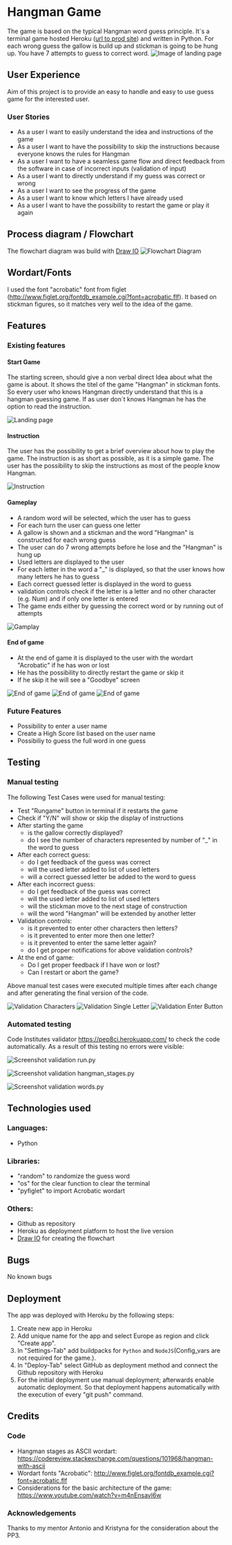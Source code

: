 # Hangman Game

The game is based on the typical Hangman word guess principle. It´s a terminal game hosted Heroku ([url to prod site](https://portfolio3-hangman-3c9d3306a756.herokuapp.com/)) and written in Python. For each wrong guess the gallow is build up and stickman is going to be hung up. You have 7 attempts to guess to correct word. 
![Image of landing page](docs/readme_images/start_game.PNG)


## User Experience
Aim of this project is to provide an easy to handle and easy to use guess game for the interested user.

### User Stories
 - As a user I want to easily understand the idea and instructions of the game
 - As a user I want to have the possibility to skip the instructions because everyone knows the rules for Hangman 
 - As a user I want to have a seamless game flow and direct feedback from the software in case of incorrect inputs (validation of input)
 - As a user I want to directly understand if my guess was correct or wrong
 - As a user I want to see the progress of the game 
 - As a user I want to know which letters I have already used
 - As a user I want to have the possibility to restart the game or play it again


## Process diagram / Flowchart
The flowchart diagram was build with [Draw IO](https://app.diagrams.net/)
![Flowchart Diagram](docs/flowchart/flowchart.png)

## Wordart/Fonts
I used the font "acrobatic" font from figlet (http://www.figlet.org/fontdb_example.cgi?font=acrobatic.flf). It based on stickman figures, so it matches very well to the idea of the game.

## Features
### Existing features

#### Start Game
The starting screen, should give a non verbal direct Idea about what the game is about. It shows the titel of the game "Hangman" in stickman fonts. So every user who knows Hangman directly understand that this is a hangman guessing game. If as user don´t knows Hangman he has the option to read the instruction.

![Landing page](docs/readme_images/start_game.PNG)

#### Instruction
The user has the possibility to get a brief overview about how to play the game. The instruction is as short as possible, as it is a simple game. The user has the possibility to skip the instructions as most of the people know Hangman. 

![Instruction](docs/readme_images/instructions.PNG)

#### Gameplay 
- A random word will be selected, which the user has to guess
- For each turn the user can guess one letter
- A gallow is shown and a stickman and the word "Hangman" is constructed for each wrong guess
- The user can do 7 wrong attempts before he lose and the "Hangman" is hung up
- Used letters are displayed to the user
- For each letter in the word a "_" is displayed, so that the user knows how many letters he has to guess
- Each correct guessed letter is displayed in the word to guess
- validation controls check if the letter is a letter and no other character (e.g. Num) and if only one letter is entered
- The game ends either by guessing the correct word or by running out of attempts

![Gamplay](docs/readme_images/gameplay.PNG)

#### End of game
- At the end of game it is displayed to the user with the wordart "Acrobatic" if he has won or lost
- He has the possibility to directly restart the game or skip it 
- If he skip it he will see a "Goodbye" screen


![End of game](docs/readme_images/endofgame_lose.PNG) 
![End of game](docs/readme_images/endofgame_won.PNG) 
![End of game](docs/readme_images/exitgame.PNG) 

### Future Features
 - Possibility to enter a user name
 - Create a High Score list based on the user name 
 - Possibiliy to guess the full word in one guess


## Testing
### Manual testing
The following Test Cases were used for manual testing:
 - Test "Rungame" button in terminal if it restarts the game
 - Check if "Y/N" will show or skip the display of instructions
 - After starting the game 
    - is the gallow correctly displayed?
    - do I see the number of characters represented by number of "_" in the word to guess
 - After each correct guess:
    - do I get feedback of the guess was correct 
    - will the used letter added to list of used letters
    - will a correct guessed letter be added to the word to guess
 - After each incorrect guess:
    - do I get feedback of the guess was correct 
    - will the used letter added to list of used letters
    - will the stickman move to the next stage of construction
    - will the word "Hangman" will be extended by another letter
 - Validation controls:
    - is it prevented to enter other characters then letters?
    - is it prevented to enter more then one letter?
    - is it prevented to enter the same letter again?
    - do I get proper notifications for above validation controls?
 - At the end of game:
    - Do I get proper feedback if I have won or lost?
    - Can I restart or abort the game?

Above manual test cases were executed multiple times after each change and after generating the final version of the code.

![Validation Characters](docs/readme_images/validation_check_char.PNG)
![Validation Single Letter](docs/readme_images/validation_check_singleletter.PNG)
![Validation Enter Button](docs/readme_images/validation_check_enterbutton.PNG)



### Automated testing
Code Institutes  validator https://pep8ci.herokuapp.com/ to check the code automatically.
As a result of this testing no errors were visible:

![Screenshot validation run.py](docs/readme_images/validation_runpy.PNG)

![Screenshot validation hangman_stages.py](docs/readme_images/validation_hangman_stagespy.PNG)

![Screenshot validation words.py](docs/readme_images/wordspy.PNG)


## Technologies used

### Languages: 
 - Python
### Libraries:
 - "random" to randomize the guess word
 - "os" for the clear function to clear the terminal
 - "pyfiglet" to import Acrobatic wordart 

### Others:
 - Github as repository
 - Heroku as deployment platform to host the live version 
 - [Draw IO](https://app.diagrams.net/) for creating the flowchart
  
## Bugs
No known bugs

## Deployment
The app was deployed with Heroku by the following steps:

1. Create new app in Heroku
2. Add unique name for the app and select Europe as region and click "Create app".
3. In "Settings-Tab" add buildpacks for `Python` and `NodeJS`(Config_vars are not required for the game.).
4. In "Deploy-Tab" select GitHub as deployment method and connect the Github repository with Heroku
5. For the initial deployment use manual deployment; afterwards  enable automatic deployment. So that deployment happens automatically with the execution of every "git push" command.  

## Credits
### Code
 - Hangman stages as ASCII wordart: https://codereview.stackexchange.com/questions/101968/hangman-with-ascii
 - Wordart fonts "Acrobatic": http://www.figlet.org/fontdb_example.cgi?font=acrobatic.flf
 - Considerations for the basic architecture of the game: https://www.youtube.com/watch?v=m4nEnsavl6w

### Acknowledgements
Thanks to my mentor Antonio and Kristyna for the consideration about the PP3. 